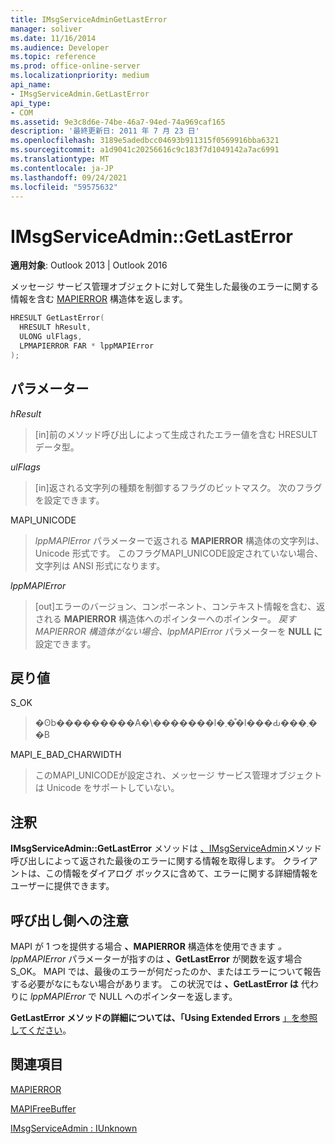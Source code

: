 ```yaml
---
title: IMsgServiceAdminGetLastError
manager: soliver
ms.date: 11/16/2014
ms.audience: Developer
ms.topic: reference
ms.prod: office-online-server
ms.localizationpriority: medium
api_name:
- IMsgServiceAdmin.GetLastError
api_type:
- COM
ms.assetid: 9e3c8d6e-74be-46a7-94ed-74a969caf165
description: '最終更新日: 2011 年 7 月 23 日'
ms.openlocfilehash: 3189e5adedbcc04693b911315f0569916bba6321
ms.sourcegitcommit: a1d9041c20256616c9c183f7d1049142a7ac6991
ms.translationtype: MT
ms.contentlocale: ja-JP
ms.lasthandoff: 09/24/2021
ms.locfileid: "59575632"
---
```

# <a name="imsgserviceadmingetlasterror"></a>IMsgServiceAdmin::GetLastError

  
  
**適用対象**: Outlook 2013 | Outlook 2016 
  
メッセージ サービス管理オブジェクトに対して発生した最後のエラーに関する情報を含む [MAPIERROR](mapierror.md) 構造体を返します。 
  
```cpp
HRESULT GetLastError(
  HRESULT hResult,
  ULONG ulFlags,
  LPMAPIERROR FAR * lppMAPIError
);
```

## <a name="parameters"></a>パラメーター

 _hResult_
  
> [in]前のメソッド呼び出しによって生成されたエラー値を含む HRESULT データ型。
    
 _ulFlags_
  
> [in]返される文字列の種類を制御するフラグのビットマスク。 次のフラグを設定できます。
    
MAPI_UNICODE 
  
> _lppMAPIError_ パラメーターで返される **MAPIERROR** 構造体の文字列は、Unicode 形式です。 このフラグMAPI_UNICODE設定されていない場合、文字列は ANSI 形式になります。 
    
 _lppMAPIError_
  
> [out]エラーのバージョン、コンポーネント、コンテキスト情報を含む、返される **MAPIERROR** 構造体へのポインターへのポインター。 _戻す MAPIERROR 構造体がない場合、lppMAPIError_ パラメーターを **NULL に** 設定できます。 
    
## <a name="return-value"></a>戻り値

S_OK 
  
> �ʘb���������A�\�������l�܂��͒l���Ԃ���܂��B
    
MAPI_E_BAD_CHARWIDTH 
  
> このMAPI_UNICODEが設定され、メッセージ サービス管理オブジェクトは Unicode をサポートしていない。
    
## <a name="remarks"></a>注釈

**IMsgServiceAdmin::GetLastError** メソッドは [、IMsgServiceAdmin](imsgserviceadminiunknown.md)メソッド呼び出しによって返された最後のエラーに関する情報を取得します。 クライアントは、この情報をダイアログ ボックスに含めて、エラーに関する詳細情報をユーザーに提供できます。 
  
## <a name="notes-to-callers"></a>呼び出し側への注意

MAPI が 1 つを提供する場合 **、MAPIERROR** 構造体を使用できます  _。lppMAPIError_ パラメーターが指すのは **、GetLastError** が関数を返す場合S_OK。 MAPI では、最後のエラーが何だったのか、またはエラーについて報告する必要がなにもない場合があります。 この状況では **、GetLastError は** 代わりに  _lppMAPIError_ で NULL へのポインターを返します。 
  
**GetLastError メソッドの詳細については、「Using Extended Errors** [」を参照してください](mapi-extended-errors.md)。
  
## <a name="see-also"></a>関連項目



[MAPIERROR](mapierror.md)
  
[MAPIFreeBuffer](mapifreebuffer.md)
  
[IMsgServiceAdmin : IUnknown](imsgserviceadminiunknown.md)

